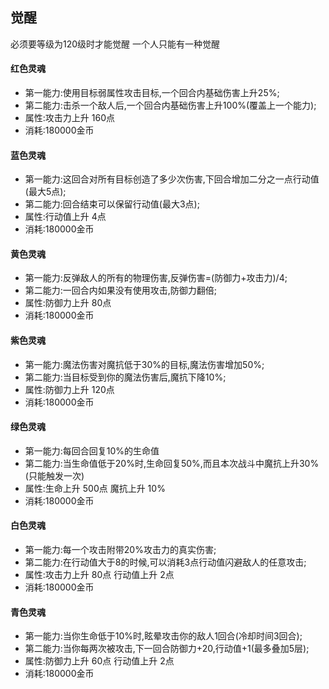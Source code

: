 ## 觉醒
必须要等级为120级时才能觉醒
一个人只能有一种觉醒

#### 红色灵魂
* 第一能力:使用目标弱属性攻击目标,一个回合内基础伤害上升25%;
* 第二能力:击杀一个敌人后,一个回合内基础伤害上升100%(覆盖上一个能力);
* 属性:攻击力上升 160点
* 消耗:180000金币

#### 蓝色灵魂
* 第一能力:这回合对所有目标创造了多少次伤害,下回合增加二分之一点行动值(最大5点);
* 第二能力:回合结束可以保留行动值(最大3点);
* 属性:行动值上升 4点
* 消耗:180000金币

#### 黄色灵魂
* 第一能力:反弹敌人的所有的物理伤害,反弹伤害=(防御力+攻击力)/4;
* 第二能力:一回合内如果没有使用攻击,防御力翻倍;
* 属性:防御力上升 80点
* 消耗:180000金币

#### 紫色灵魂
* 第一能力:魔法伤害对魔抗低于30%的目标,魔法伤害增加50%;
* 第二能力:当目标受到你的魔法伤害后,魔抗下降10%;
* 属性:防御力上升 120点
* 消耗:180000金币

#### 绿色灵魂
* 第一能力:每回合回复10%的生命值
* 第二能力:当生命值低于20%时,生命回复50%,而且本次战斗中魔抗上升30%(只能触发一次)
* 属性:生命上升 500点 魔抗上升 10%
* 消耗:180000金币

#### 白色灵魂
* 第一能力:每一个攻击附带20%攻击力的真实伤害;
* 第二能力:在行动值大于8的时候,可以消耗3点行动值闪避敌人的任意攻击;
* 属性:攻击力上升 80点 行动值上升 2点
* 消耗:180000金币
  
#### 青色灵魂
* 第一能力:当你生命低于10%时,眩晕攻击你的敌人1回合(冷却时间3回合);
* 第二能力:当你每两次被攻击,下一回合防御力+20,行动值+1(最多叠加5层);
* 属性:防御力上升 60点 行动值上升 2点
* 消耗:180000金币